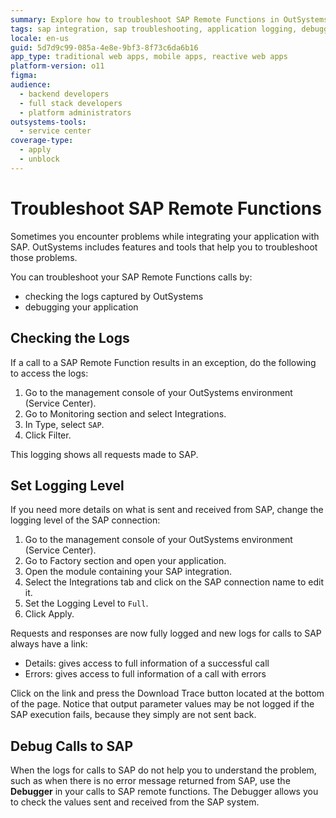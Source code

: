 ```yaml
---
summary: Explore how to troubleshoot SAP Remote Functions in OutSystems 11 (O11) by checking logs and debugging applications.
tags: sap integration, sap troubleshooting, application logging, debugging, error handling
locale: en-us
guid: 5d7d9c99-085a-4e8e-9bf3-8f73c6da6b16
app_type: traditional web apps, mobile apps, reactive web apps
platform-version: o11
figma:
audience:
  - backend developers
  - full stack developers
  - platform administrators
outsystems-tools:
  - service center
coverage-type:
  - apply
  - unblock
---
```


# Troubleshoot SAP Remote Functions

Sometimes you encounter problems while integrating your application with SAP. OutSystems includes features and tools that help you to troubleshoot those problems.

You can troubleshoot your SAP Remote Functions calls by:

* checking the logs captured by OutSystems
* debugging your application

## Checking the Logs

If a call to a SAP Remote Function results in an exception, do the following to access the logs:

1. Go to the management console of your OutSystems environment (Service Center).
1. Go to Monitoring section and select Integrations.
1. In Type, select `SAP`.
1. Click Filter.

This logging shows all requests made to SAP.

## Set Logging Level

If you need more details on what is sent and received from SAP, change the logging level of the SAP connection:

1. Go to the management console of your OutSystems environment (Service Center).
1. Go to Factory section and open your application.
1. Open the module containing your SAP integration.
1. Select the Integrations tab and click on the SAP connection name to edit it.
1. Set the Logging Level to `Full`.
1. Click Apply.

Requests and responses are now fully logged and new logs for calls to SAP always have a link:

* Details: gives access to full information of a successful call
* Errors: gives access to full information of a call with errors

Click on the link and press the Download Trace button located at the bottom of the page.
Notice that output parameter values may be not logged if the SAP execution fails, because they simply are not sent back.

## Debug Calls to SAP

When the logs for calls to SAP do not help you to understand the problem, such as when there is no error message returned from SAP, use the **Debugger** in your calls to SAP remote functions. The Debugger allows you to check the values sent and received from the SAP system.
